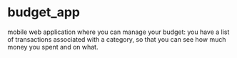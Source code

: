 # budget_app
mobile web application where you can manage your budget: you have a list of transactions associated with a category, so that you can see how much money you spent and on what.

